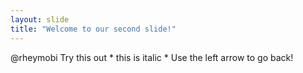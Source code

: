 ```yaml
---
layout: slide
title: "Welcome to our second slide!"
---
```

@rheymobi Try this out * this is italic * 
Use the left arrow to go back!